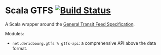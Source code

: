 # Scala GTFS [![Build Status](https://travis-ci.org/adericbourg/gtfs-parser.svg?branch=master)](https://travis-ci.org/adericbourg/gtfs-parser)

A Scala wrapper around the [General Transit Feed Specification](https://developers.google.com/transit/gtfs/).

Modules: 
* `net.dericbourg.gtfs % gtfs-api`: a comprehensive API above the data format.